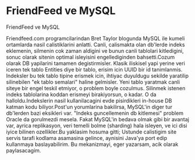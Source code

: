 # FriendFeed ve MySQL


FriendFeed ve MySQL



Friendfeed.com programcilarindan Bret Taylor blogunda MySQL ile kumeli ortamlarda nasil calistiklarini anlatti. Canli, calismakta olan db'lerde indeks eklemenin, silmenin cok zaman aldigini ve bunun canli tablolari kitledigini, sonuc olarak sitenin optimal isleyisini engellediginden bahsetti.Cozum olarak DB yapilarini tamamen degistirmisler. Klasik iliskisel yapi yerine veri iceren tek tablo Entities diye bir tablo, erisim icin UUID bir id tanimlanmis. Indeksler bu tek tablo tipine erismek icin, ihtiyac duyuldugu sekilde yaratilip silinebilen "ek tablo semalari" haline gelmisler. Yeni tablo yaratmak canli siteye bir engel teskil etmiyor, o problem boyle cozulmus. Silinmek istenen indeks tablolarina koddan erismeyi birakiyorsun, o kadar. O da halloldu.Indekslerin nasil kullanilacagini evde pisirdikleri in-house DB katman kodu biliyor.Post'un yorumlarina bakilirsa, MySQL'in diger tur db'lerden bazi eksikleri var. "Indeks guncellemenin db kitlemesi" problem Oracle da gorulmezdi mesela. Fakat MySQL'in bedava olmak gibi bir avantaj var, ayrica replikasyon, veri temelli bolme (sharding) hala isleyen, ve ici disi iyice bilinen ozellikler.Bu yaklasim hosuma gitti; Ustunde calistigim site servis tarafi kodlama asamasina gelince, aynisini Java'ya port edip kullanmaya baslayabilirim. Bu mekanizmayi, eger yazarsam, acik olarak paylasacagim.




